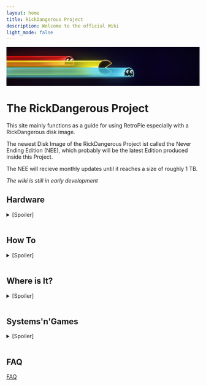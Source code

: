 ```yaml
---
layout: home
title: RickDangerous Project
description: Welcome to the official Wiki
light_mode: false
---
```


<div style="text-align: center;">
  
  ![Header Image](assets/theme/header.png "RickDangerous Header")
</div>

# The RickDangerous Project

  This site mainly functions as a guide for using RetroPie especially with a RickDangerous disk image.
  
  The newest Disk Image of the RickDangerous Project ist called the Never Ending Edition (NEE), which probably will be the latest Edition produced inside this Project.
  
  The NEE will recieve monthly updates until it reaches a size of roughly 1 TB.
  
  *The wiki is still in early development*




## Hardware
<details>
  <summary>[Spoiler]</summary>
</br>
  
  [NEE Recommended](/pages/hardware/hardware.md)
  
  [RickDangerous' setup](/pages/hardware/ricks_setup.md)
</details></br>




## How To

<details>
  <summary>[Spoiler]</summary>
</br>

  [How To Begin](/pages/guides/beginning.md)
  
  [How To Controller](/pages/guides/controller.md)
  
  [How To Terminal](/pages/guides/terminal.md)
  
  [How To EmulationStation](/pages/guides/emulationstation.md)
  
  [How To Games](/pages/guides/games.md)
  
</details></br>




## Where is It?
<details>
  <summary>[Spoiler]</summary>
</br>

  [Files and Locations](/pages/locations.md)
</details></br>




## Systems'n'Games
<details>
  <summary>[Spoiler]</summary>
</br>

  [NEE Included Systems](/pages/systems/current.md)

  [NEE Future Additions](/pages/systems/future.md)

  [NEE Featured Genres](/pages/systems/genres.md)
</details></br>




## FAQ

[FAQ](/pages/FAQ.md)

